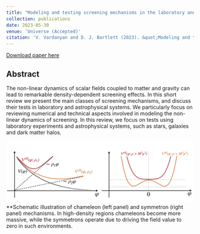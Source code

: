 ```yaml
---
title: "Modeling and testing screening mechanisms in the laboratory and in space"
collection: publications
date: 2023-05-30
venue: 'Universe (Accepted)'
citation: 'V. Vardanyan and D. J. Bartlett (2023). &quot;Modeling and testing screening mechanisms in the laboratory and in space.&quot; <i>arXiv:2305.18899</i>.'
---
```


[Download paper here](https://arxiv.org/abs/2305.18899)

## Abstract
The non-linear dynamics of scalar fields coupled to matter and gravity can lead to remarkable density-dependent screening effects. In this short review we present the main classes of screening mechanisms, and discuss their tests in laboratory and astrophysical systems. We particularly focus on reviewing numerical and technical aspects involved in modeling the non-linear dynamics of screening. In this review, we focus on tests using laboratory experiments and astrophysical systems, such as stars, galaxies and dark matter halos. 

![screening](/files/2023-05-30-screening-review-fig.png)
**Schematic illustration of chameleon (left panel) and symmetron (right panel) mechanisms. In high-density regions chameleons become more massive, while the symmetrons operate due to driving the field value to zero in such environments.

